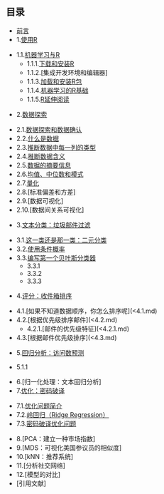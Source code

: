 ## 目录 ##
* [前言](<0.md>)
* 1.[使用R](<1.0.md>)
 - 1.1.[机器学习与R](<1.1.md>)
    - 1.1.1.[下载和安装R](1.1.1.md)
    - 1.1.2.[集成开发环境和编辑器]
    - 1.1.3.[加载和安装R包](<1.1.3.md>)
    - 1.1.4.[机器学习的R基础](<1.1.4.md>)
    - 1.1.5.[R延伸阅读](<1.1.5.md>)
* 2.[数据探索](<2.1.md>)
 - 2.1.[数据探索和数据确认](<2.1.md>)
 - 2.2.[什么是数据](<2.2.md>)
 - 2.3.[推断数据中每一列的类型](<2.3.md>)
 - 2.4.[推断数据含义](<2.4.md>)
 - 2.5.[数据的摘要信息](<2.5.md>)
 - 2.6.[均值、中位数和模式](<2.6.md>)
 - 2.7.[量化](<2.7.md>)
 - 2.8.[标准偏差和方差]
 - 2.9.[数据可视化]
 - 2.10.[数据间关系可视化]
* 3.[文本分类：垃圾邮件过滤](<3.1.md>)
 - 3.1.[这一类还是那一类：二元分类](<3.1.md>)
 - 3.2.[使用条件概率](<3.2.md>)
 - 3.3.[编写第一个贝叶斯分类器](<3.3.md>)
   - 3.3.1
   - 3.3.2
   - 3.3.3
* 4.[评分：收件箱排序](<4.1.md>)
 - 4.1.[如果不知道数据顺序，你怎么排序呢](<4.1.md)  
 - 4.2.[根据优先级排序邮件](<4.2.md)
   - 4.2.1.[邮件的优先级特征](<4.2.1.md)
 - 4.3.[根据邮件优先级排序](<4.3.md)
* 5.[回归分析：访问数预测](<5.1.md>)
 - 5.1.1
* 6.[归一化处理：文本回归分析]
* 7.[优化：密码破译](<7.1.md>)
 - 7.1.[优化问题简介](<7.1.md>)
 - 7.2.[岭回归（Ridge Regression）](<7.2.md>)
 - 7.3.[密码破译优化问题](<7.3.md>)
* 8.[PCA：建立一种市场指数]
* 9.[MDS：可视化美国参议员的相似度]
* 10.[kNN：推荐系统]
* 11.[分析社交网络]
* 12.[模型的对比]
* [引用文献]